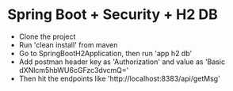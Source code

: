 <h1>Spring Boot + Security + H2 DB</h1>
<ul>
    <li>Clone the project</li>
    <li>Run 'clean install' from maven
    <li>Go to SpringBootH2Application, then run 'app h2 db'</li>
    <li>Add postman header key as 'Authorization' and value as 'Basic dXNlcm5hbWU6cGFzc3dvcmQ='</li>
    <li>Then hit the endpoints like 'http://localhost:8383/api/getMsg'</li>
</ul>